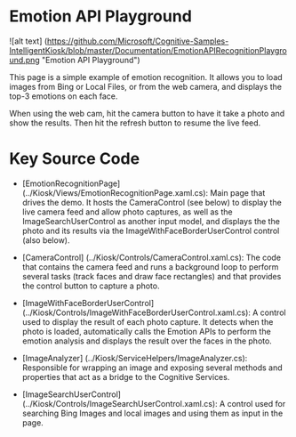 # Emotion API Playground

![alt text] (https://github.com/Microsoft/Cognitive-Samples-IntelligentKiosk/blob/master/Documentation/EmotionAPIRecognitionPlayground.png "Emotion API Playground")

This page is a simple example of emotion recognition. It allows you to load images from Bing or Local Files, or from the web camera, and displays the top-3 emotions on each face.

When using the web cam, hit the camera button to have it take a photo and show the results. Then hit the refresh button to resume the live feed.

# Key Source Code

* [EmotionRecognitionPage] (../Kiosk/Views/EmotionRecognitionPage.xaml.cs): Main page that drives the demo. It hosts the CameraControl (see below) to display the live camera feed and allow photo captures, as well as the ImageSearchUserControl as another input model, and displays the the photo and its results via the ImageWithFaceBorderUserControl control (also below).

* [CameraControl] (../Kiosk/Controls/CameraControl.xaml.cs): The code that contains the camera feed and runs a background loop to perform several tasks (track faces and draw face rectangles) and that provides the control button to capture a photo.

* [ImageWithFaceBorderUserControl] (../Kiosk/Controls/ImageWithFaceBorderUserControl.xaml.cs): A control used to display the result of each photo capture. It detects when the photo is loaded, automatically calls the Emotion APIs to perform the emotion analysis and displays the result over the faces in the photo.

* [ImageAnalyzer] (../Kiosk/ServiceHelpers/ImageAnalyzer.cs): Responsible for wrapping an image and exposing several methods and properties that act as a bridge to the Cognitive Services.

* [ImageSearchUserControl] (../Kiosk/Controls/ImageSearchUserControl.xaml.cs): A control used for searching Bing Images and local images and using them as input in the page.
